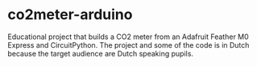 # co2meter-arduino
Educational project that builds a CO2 meter from an Adafruit Feather M0 Express and CircuitPython.
The project and some of the code is in Dutch because the target audience are Dutch speaking pupils.
